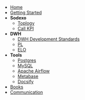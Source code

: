 - [Home](/)
- [Getting Started](README.md)
- **Sodexo**
  - [Toplogy](sodexo.md)
  - [Call KPI](call_.md)
- **DWH**
  - [DWH Development Standards](dwh.md)
  - [PL](pl.md)
  - [ELO](elo.md)
- **Tools**
  - [Postgres](postgres.md)
  - [MySQL](mysql.md)
  - [Apache Airflow](airflow.md)
  - [Metabase](metabase.md)
  - [Docsify](docsify.md)
- [Books](books.md)
- [Communication](communication.md)